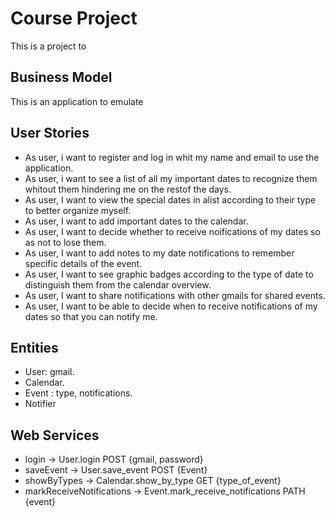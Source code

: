 # Course Project

This is a project to 

## Business Model

This is an application to emulate 

## User Stories

- As user, i want to register and log in whit my name and email to use the application.
- As user, i want to see a list of all my important dates to recognize them whitout them hindering me on the restof the days.
- As user, I want to view the special dates in alist according to their type to better organize myself.
- As user, I want to add important dates to the calendar.
- As user, I want to decide whether to receive noifications of my dates so as not to lose them.
- As user, I want to add notes to my date notifications to remember specific details of the event.
- As user, I want to see graphic badges according to the type of date to distinguish them from the calendar overview.
- As user, I want to share notifications with other gmails for shared events.
- As user, I want to be able to decide when to receive notifications of my dates so that you can notify me.

## Entities

- User: gmail.
- Calendar.
- Event : type, notifications.
- Notifier

## Web Services

- login -> User.login   POST    {gmail, password}
- saveEvent -> User.save_event  POST    {Event}
- showByTypes -> Calendar.show_by_type  GET {type_of_event}
- markReceiveNotifications -> Event.mark_receive_notifications PATH {event}